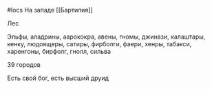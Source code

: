 #locs 
На западе [[Бартилия]]

Лес

Эльфы, аладрины, аарококра, авены, гномы, джинази, калаштары, кенку, людоящеры, сатиры, фирболги, фаери, хенры, табакси, харенгоны, бирфолг, гнолл, сильва

39 городов

Есть свой бог, есть высший друид